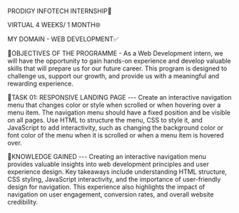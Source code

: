 PRODIGY INFOTECH INTERNSHIP🚀

VIRTUAL 4 WEEKS/ 1 MONTH🌐

MY DOMAIN - WEB DEVELOPMENT✅

💠OBJECTIVES OF THE PROGRAMME - 
As a Web Development intern, we will have the opportunity to gain hands-on experience and develop valuable skills that will prepare us for our future career. 
This program is designed to challenge us, support our growth, and provide us with a meaningful and rewarding experience.

💠TASK 01: RESPONSIVE LANDING PAGE ---
Create an interactive navigation menu that changes color or style when scrolled or when hovering over a menu item. The navigation menu should have a fixed position and be visible on all pages. Use HTML to structure the menu, CSS to style it, and JavaScript to add interactivity, such as changing the background color or font color of the menu when it is scrolled or when a menu item is hovered over. 

💠KNOWLEDGE GAINED ---
Creating an interactive navigation menu provides valuable insights into web development principles and user experience design. Key takeaways include understanding HTML structure, CSS styling, JavaScript interactivity, and the importance of user-friendly design for navigation. This experience also highlights the impact of navigation on user engagement, conversion rates, and overall website credibility.
